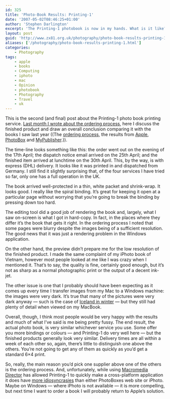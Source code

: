 ```yaml
---
id: 325
title: 'Photo-Book Results: Printing-1'
date: '2007-05-02T08:46:25+01:00'
author: 'Stephen Darlington'
excerpt: 'The Printing-1 photobook is now in my hands. What is it like? How does it compare with the other books that I have seen?'
layout: post
guid: 'http://www.zx81.org.uk/photography/photo-book-results-printing-1.html'
aliases: ['/photography/photo-book-results-printing-1.html']
categories:
    - Photography
tags:
    - apple
    - books
    - Computing
    - iphoto
    - mac
    - Opinion
    - photobook
    - Photography
    - Travel
    - uk
---
```


This is the second (and final) post about the Printing-1 photo book printing service. [Last month I wrote about the ordering process](http://www.zx81.org.uk/photography/photo-book-test-printing-1.html "Printing-1 Ordering Process"), here I discuss the finished product and draw an overall conclusion comparing it with the books I saw last year ((The [ordering process](http://www.zx81.org.uk/photography/photo-book-group-test-part-1.html "Ordering photobooks"), the results from [Apple](http://www.zx81.org.uk/photography/photo-book-group-test-part-3.html "Apple iPhoto"), [PhotoBox](http://www.zx81.org.uk/photography/photo-book-group-test-part-2.html "PhotoBox") and [MyPublisher](http://www.zx81.org.uk/photography/photo-book-group-test-part-4.html "MyPublisher").)).

The time-line looks something like this: the order went out on the evening of the 17th April; the dispatch notice email arrived on the 25th April; and the finished item arrived at lunchtime on the 30th April. This, by the way, is with express (DHL) delivery. It looks like it was printed in and dispatched from Germany. I still find it slightly surprising that, of the four services I have tried so far, only one has a full operation in the UK.

The book arrived well-protected in a thin, white packet and shrink-wrap. It looks good. I really like the spiral binding. It’s great for keeping it open at a particular page without worrying that you’re going to break the binding by pressing down too hard.

The editing tool did a good job of rendering the book and, largely, what I saw on-screen is what I got in hard-copy. In fact, in the places where they differ it’s the book that gets it right. In the ordering process I noted that some pages were blurry despite the images being of a sufficient resolution. The good news that it was just a rendering problem in the Windows application.

On the other hand, the preview didn’t prepare me for the low resolution of the finished product. I made the same complaint of my iPhoto book of Vietnam, however most people looked at me like I was crazy when I mentioned it. That’s to say, the quality is fine, certainly good enough, but it’s not as sharp as a normal photographic print or the output of a decent ink-jet.

The other issue is one that I probably should have been expecting as it comes up every time I transfer images from my Mac to a Windows machine: the images were very dark. It’s true that many of the pictures were very dark anyway — such is the case of [Iceland in winter](http://www.zx81.org.uk/travel/iceland.html "Iceland images and commentary") — but they still had plenty of detail when viewed on my MacBook.

Overall, though, I think most people would be very happy with the results and much of what I’ve said is me being pretty fussy. The end result, the actual photo book, is very similar whichever service you use. Some offer you more bindings or colours — and Printing-1 do very well here — but the finished products generally look very similar. Delivery times are all within a week of each other so, again, there’s little to distinguish one above the others. You’re not going to get any of them as quickly as you’d get a standard 6×4 print.

So, really, the main reason you’d pick one supplier above one of the others is the ordering process. And, unfortunately, while using [Macromedia Director](http://www.adobe.com/products/director/ "Adobe/Macromedia Director") has allowed Printing-1 to quickly make a cross-platform application it does have [more idiosyncrasies](http://www.zx81.org.uk/photography/photo-book-test-printing-1.html "Printing-1's Ordering Process") than either PhotoBoxes web site or iPhoto. Maybe on Windows — where iPhoto is not available — it is more compelling, but next time I want to order a book I will probably return to Apple’s solution.